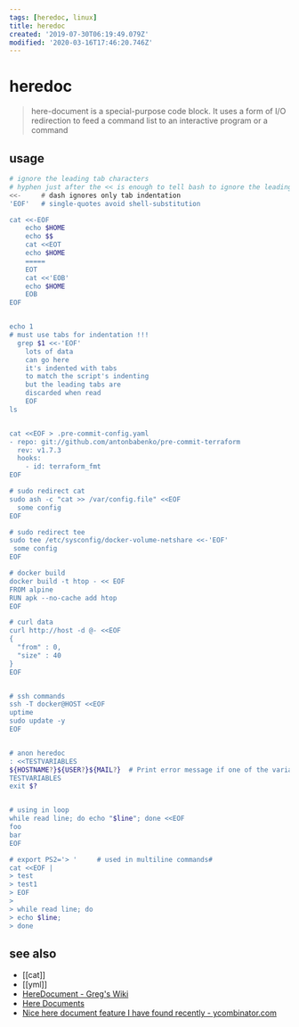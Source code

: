 ```yaml
---
tags: [heredoc, linux]
title: heredoc
created: '2019-07-30T06:19:49.079Z'
modified: '2020-03-16T17:46:20.746Z'
---
```


# heredoc

> here-document is a special-purpose code block. It uses a form of I/O redirection to feed a command list to an interactive program or a command

## usage
```sh
# ignore the leading tab characters
# hyphen just after the << is enough to tell bash to ignore the leading tab characters
<<-     # dash ignores only tab indentation
'EOF'   # single-quotes avoid shell-substitution

cat <<-EOF
	echo $HOME
	echo $$
	cat <<EOT
	echo $HOME
	=====
	EOT
	cat <<'EOB'
	echo $HOME
	EOB
EOF


echo 1
# must use tabs for indentation !!!
  grep $1 <<-'EOF'
    lots of data
    can go here
    it's indented with tabs
    to match the script's indenting
    but the leading tabs are
    discarded when read
    EOF
ls


cat <<EOF > .pre-commit-config.yaml
- repo: git://github.com/antonbabenko/pre-commit-terraform
  rev: v1.7.3
  hooks:
    - id: terraform_fmt
EOF

# sudo redirect cat
sudo ash -c "cat >> /var/config.file" <<EOF
  some config
EOF

# sudo redirect tee
sudo tee /etc/sysconfig/docker-volume-netshare <<-'EOF'
 some config
EOF

# docker build
docker build -t htop - << EOF
FROM alpine
RUN apk --no-cache add htop
EOF

# curl data
curl http://host -d @- <<EOF
{
  "from" : 0,
  "size" : 40
}
EOF


# ssh commands
ssh -T docker@HOST <<EOF
uptime
sudo update -y
EOF


# anon heredoc
: <<TESTVARIABLES
${HOSTNAME?}${USER?}${MAIL?}  # Print error message if one of the variables not set.
TESTVARIABLES
exit $?


# using in loop
while read line; do echo "$line"; done <<EOF
foo
bar
EOF

# export PS2='> '     # used in multiline commands# 
cat <<EOF |
> test
> test1
> EOF
>
> while read line; do
> echo $line;
> done
```

## see also
- [[cat]]
- [[yml]]
- [HereDocument - Greg's Wiki](https://mywiki.wooledge.org/HereDocument)
- [Here Documents](http://www.tldp.org/LDP/abs/html/here-docs.html)
- [Nice here document feature I have found recently - ycombinator.com](https://news.ycombinator.com/item?id=7596375)
